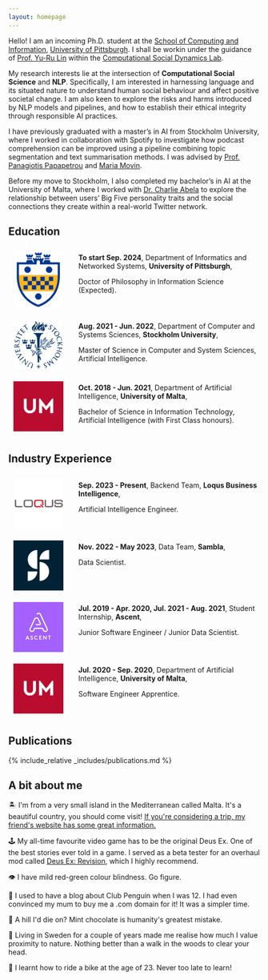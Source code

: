 ```yaml
---
layout: homepage
---
```


Hello! I am an incoming Ph.D. student at the [School of Computing and Information](https://www.sci.pitt.edu/), [University of Pittsburgh](https://pitt.edu/). I shall be workin under the guidance of [Prof. Yu-Ru Lin](http://www.yurulin.com/) within the [Computational Social Dynamics Lab](https://picsolab.github.io/).

My research interests lie at the intersection of **Computational Social Science** and **NLP**. Specifically, I am interested in harnessing language and its situated nature to understand human social behaviour and affect positive societal change. I am also keen to explore the risks and harms introduced by NLP models and pipelines, and how to establish their ethical integrity through responsible AI practices.

I have previously graduated with a master’s in AI from Stockholm University, where I worked in collaboration with Spotify to investigate how podcast comprehension can be improved using a pipeline combining topic segmentation and text summarisation methods. I was advised by [Prof. Panagiotis Papapetrou](https://papapetrou.blogs.dsv.su.se/) and [Maria Movin](https://www.linkedin.com/in/mariamovin).

Before my move to Stockholm, I also completed my bachelor’s in AI at the University of Malta, where I worked with [Dr. Charlie Abela](https://www.um.edu.mt/profile/charlieabela) to explore the relationship between users’ Big Five personality traits and the social connections they create within a real-world Twitter network.

## Education

<div style="overflow: auto;">
    <div style="float: left; margin-right: 20px;">
        <img style="max-width: 100px; padding: 10px;" src="assets/img/pitt.png">
    </div>
    <div>
        <p><strong>To start Sep. 2024</strong>, Department of Informatics and Networked Systems, <strong>University of Pittsburgh</strong>,</p>
        <p>Doctor of Philosophy in Information Science (Expected).</p>
    </div>
</div>

<div style="overflow: auto;">
    <div style="float: left; margin-right: 20px;">
        <img style="max-width: 100px; padding: 10px;" src="assets/img/su.png">
    </div>
    <div>
        <p><strong>Aug. 2021 - Jun. 2022</strong>, Department of Computer and Systems Sciences, <strong>Stockholm University</strong>,</p>
        <p>Master of Science in Computer and System Sciences, Artificial Intelligence.</p>
    </div>
</div>

<div style="overflow: auto;">
    <div style="float: left; margin-right: 20px;">
        <img style="max-width: 100px; padding: 10px;" src="assets/img/uom.jpg">
    </div>
    <div>
        <p><strong>Oct. 2018 - Jun. 2021</strong>, Department of Artificial Intelligence, <strong>University of Malta</strong>,</p>
        <p>Bachelor of Science in Information Technology, Artificial Intelligence (with First Class honours).</p>
    </div>
</div>


## Industry Experience

<div style="overflow: auto;">
    <div style="float: left; margin-right: 20px;">
        <img style="max-width: 100px; padding: 10px;" src="assets/img/loqus.png">
    </div>
    <div>
        <p><strong>Sep. 2023 - Present</strong>, Backend Team, <strong>Loqus Business Intelligence</strong>,</p>
        <p>Artificial Intelligence Engineer.</p>
    </div>
</div>

<div style="overflow: auto;">
    <div style="float: left; margin-right: 20px;">
        <img style="max-width: 100px; padding: 10px;" src="assets/img/sambla.jpg">
    </div>
    <div>
        <p><strong>Nov. 2022 - May 2023</strong>, Data Team, <strong>Sambla</strong>,</p>
        <p>Data Scientist.</p>
    </div>
</div>

<div style="overflow: auto;">
    <div style="float: left; margin-right: 20px;">
        <img style="max-width: 100px; padding: 10px;" src="assets/img/ascent.jpg">
    </div>
    <div>
        <p><strong>Jul. 2019 - Apr. 2020, Jul. 2021 - Aug. 2021</strong>, Student Internship, <strong>Ascent</strong>,</p>
        <p>Junior Software Engineer / Junior Data Scientist.</p>
    </div>
</div>

<div style="overflow: auto;">
    <div style="float: left; margin-right: 20px;">
        <img style="max-width: 100px; padding: 10px;" src="assets/img/uom.jpg">
    </div>
    <div>
        <p><strong>Jul. 2020 - Sep. 2020</strong>, Department of Artificial Intelligence, <strong>University of Malta</strong>,</p>
        <p>Software Engineer Apprentice.</p>
    </div>
</div>


## Publications

{% include_relative _includes/publications.md %}

## A bit about me

🏝️ I'm from a very small island in the Mediterranean called Malta. It's a beautiful country, you should come visit! [If you're considering a trip, my friend's website has some great information.](https://www.todoinmalta.com/)

🕹️ My all-time favourite video game has to be the original Deus Ex. One of the best stories ever told in a game. I served as a beta tester for an overhaul mod called [Deus Ex: Revision](https://store.steampowered.com/app/397550/Deus_Ex_Revision/), which I highly recommend.

👁️ I have mild red-green colour blindness. Go figure.

🐧 I used to have a blog about Club Penguin when I was 12. I had even convinced my mum to buy me a .com domain for it! It was a simpler time.

🍫 A hill I'd die on? Mint chocolate is humanity's greatest mistake.

🌳 Living in Sweden for a couple of years made me realise how much I value proximity to nature. Nothing better than a walk in the woods to clear your head.

🚵 I learnt how to ride a bike at the age of 23. Never too late to learn!
